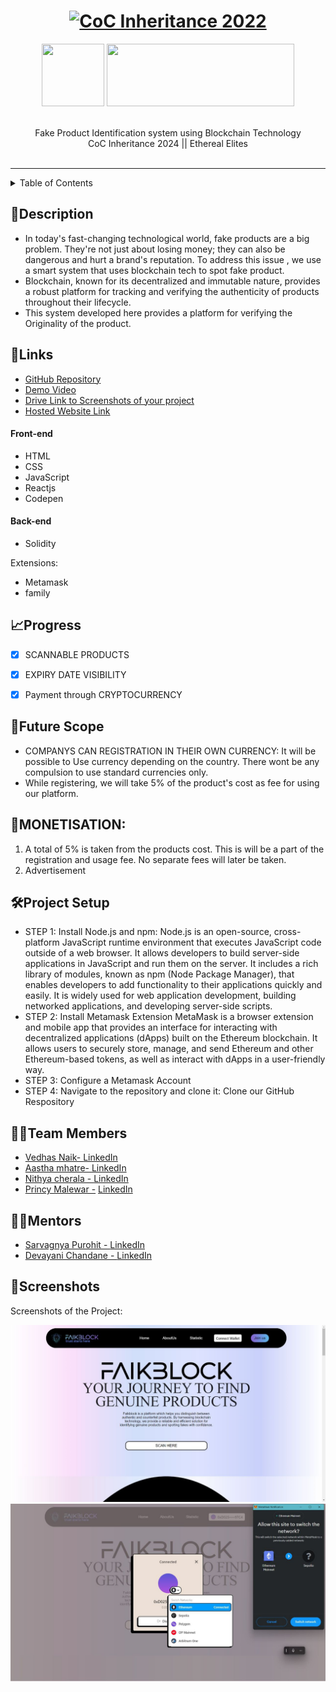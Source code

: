 <h1 align="center">
  <a href="https://github.com/CommunityOfCoders/Inheritance-2024">
    <img src="https://res.cloudinary.com/dow2w1ps0/image/upload/v1709299017/Inher_qnc7fa.png" alt="CoC Inheritance 2022" width="500" height="166">
    
  </a>
</h1>

<div align="center">
<img src= "https://res.cloudinary.com/dow2w1ps0/image/upload/v1709299946/logo-new_v7w63b.png" width="100" height="100">
<img src= "https://res.cloudinary.com/dow2w1ps0/image/upload/v1709299758/website-logo_nhhjgc.png"  width="300" height="100">

  
   <br/>Fake Product Identification system using Blockchain Technology<br>
  CoC Inheritance 2024 || Ethereal Elites<br> <br>
</div>
<hr>

<details>
<summary>Table of Contents</summary>

- [Description](#description)
- [Links](#links)
- [Tech Stack](#tech-stack)
- [Progress](#progress)
- [Future Scope](#future-scope)
- [Applications](#applications)
- [Project Setup](#project-setup)
- [Usage](#usage)
- [Team Members](#team-members)
- [Mentors](#mentors)
- [Screenshots](#screenshots)

</details>

## 📝Description

- In today's fast-changing technological world, fake products are a big problem. They're not just about losing money; they can also be dangerous and hurt a brand's reputation. To address  this issue , we use a smart system that uses blockchain tech to spot fake product.
- Blockchain, known for its decentralized and immutable nature, provides a robust platform for tracking and verifying the authenticity of products throughout their lifecycle.
- This system developed here provides a platform for verifying the Originality of the product.




## 🔗Links

- [GitHub Repository](https://github.com/NaikVedhas/Fake-Product-Identification-System)
- [Demo Video](https://bit.ly/3HVumiF)
- [Drive Link to Screenshots of your project](https://drive.google.com/drive/folders/1955mXzzcIVcYfn1tcpJ8Nlackz-ZUSTg?usp=drive_link)
- [Hosted Website Link]()


#### Front-end
- HTML
- CSS
- JavaScript
- Reactjs
- Codepen

#### Back-end
- Solidity

Extensions:
- Metamask
- family



## 📈Progress


- [x] SCANNABLE PRODUCTS 
- [x] EXPIRY DATE VISIBILITY
- [x] Payment through CRYPTOCURRENCY
      


## 🔮Future Scope


-  COMPANYS CAN REGISTRATION IN THEIR OWN CURRENCY: It will be possible to Use currency depending on the country. There wont be any compulsion to use standard currencies only.
-  While registering, we will take 5% of the product's cost as fee for using our platform. 

## 💸MONETISATION: 

1. A total of 5% is taken from the products cost. This is will be a part of the registration and usage fee. No separate fees will later be taken.
2. Advertisement

## 🛠Project Setup

- STEP 1: Install Node.js and npm: Node.js is an open-source, cross-platform JavaScript runtime environment that executes JavaScript code outside of a web browser. It allows developers to build server-side applications in JavaScript and run them on the server. It includes a rich library of modules, known as npm (Node Package Manager), that enables developers to add functionality to their applications quickly and easily. It is widely used for web application development, building networked applications, and developing server-side scripts.
- STEP 2: Install Metamask Extension MetaMask is a browser extension and mobile app that provides an interface for interacting with decentralized applications (dApps) built on the Ethereum blockchain. It allows users to securely store, manage, and send Ethereum and other Ethereum-based tokens, as well as interact with dApps in a user-friendly way.
- STEP 3: Configure a Metamask Account
- STEP 4: Navigate to the repository and clone it: Clone our GitHub Respository


## 👨‍💻Team Members

- [Vedhas Naik- ](https://github.com/NaikVedhas) [LinkedIn](https://www.linkedin.com/in/vedhas-naik-005378253/)
- [Aastha mhatre- ](https://github.com/Aastha2675) [LinkedIn](https://www.linkedin.com/in/aastha-mhatre-3226722b0/)
- [Nithya cherala - ](https://github.com/Nemo-0904) [LinkedIn](https://www.linkedin.com/in/nithyacherala/)
- [Princy Malewar -](https://github.com/Princy18Human) [LinkedIn](https://www.linkedin.com/in/princy-malewar-62b8b6257/) 

## 👨‍🏫Mentors

- [Sarvagnya Purohit - ](https://github.com/saRvaGnyA) [LinkedIn](https://www.linkedin.com/in/sarvagnyapurohit/)
- [Devayani Chandane - ](https://github.com/devayani03) [LinkedIn](https://www.linkedin.com/in/devayani-chandane-32b70326b/) 

## 📱Screenshots
Screenshots of the Project: 

![Screenshot alt text](https://github.com/Nemo-0904/inheritance/blob/main/main.jpg "Here is a screenshot")
![Screenshot alt text](https://github.com/Nemo-0904/inheritance/blob/main/backend.jpg "Here is a screenshot")
